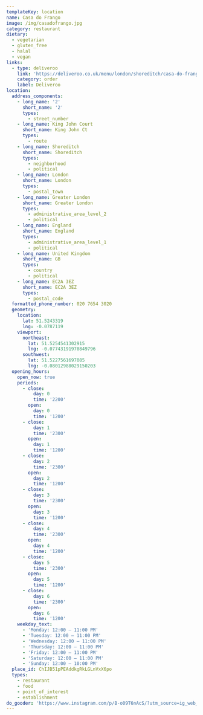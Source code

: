 ```yaml
---
templateKey: location
name: Casa do Frango
image: /img/casadofrango.jpg
category: restaurant
dietary:
  - vegetarian
  - gluten_free
  - halal
  - vegan
links:
  - type: deliveroo
    link: 'https://deliveroo.co.uk/menu/london/shoreditch/casa-do-frango-shoreditch'
    category: order
    label: Deliveroo
location:
  address_components:
    - long_name: '2'
      short_name: '2'
      types:
        - street_number
    - long_name: King John Court
      short_name: King John Ct
      types:
        - route
    - long_name: Shoreditch
      short_name: Shoreditch
      types:
        - neighborhood
        - political
    - long_name: London
      short_name: London
      types:
        - postal_town
    - long_name: Greater London
      short_name: Greater London
      types:
        - administrative_area_level_2
        - political
    - long_name: England
      short_name: England
      types:
        - administrative_area_level_1
        - political
    - long_name: United Kingdom
      short_name: GB
      types:
        - country
        - political
    - long_name: EC2A 3EZ
      short_name: EC2A 3EZ
      types:
        - postal_code
  formatted_phone_number: 020 7654 3020
  geometry:
    location:
      lat: 51.5243319
      lng: -0.0787119
    viewport:
      northeast:
        lat: 51.5254541302915
        lng: -0.07743191970849796
      southwest:
        lat: 51.5227561697085
        lng: -0.08012988029150203
  opening_hours:
    open_now: true
    periods:
      - close:
          day: 0
          time: '2200'
        open:
          day: 0
          time: '1200'
      - close:
          day: 1
          time: '2300'
        open:
          day: 1
          time: '1200'
      - close:
          day: 2
          time: '2300'
        open:
          day: 2
          time: '1200'
      - close:
          day: 3
          time: '2300'
        open:
          day: 3
          time: '1200'
      - close:
          day: 4
          time: '2300'
        open:
          day: 4
          time: '1200'
      - close:
          day: 5
          time: '2300'
        open:
          day: 5
          time: '1200'
      - close:
          day: 6
          time: '2300'
        open:
          day: 6
          time: '1200'
    weekday_text:
      - 'Monday: 12:00 – 11:00 PM'
      - 'Tuesday: 12:00 – 11:00 PM'
      - 'Wednesday: 12:00 – 11:00 PM'
      - 'Thursday: 12:00 – 11:00 PM'
      - 'Friday: 12:00 – 11:00 PM'
      - 'Saturday: 12:00 – 11:00 PM'
      - 'Sunday: 12:00 – 10:00 PM'
  place_id: ChIJB51pPEAddkgRkLGLnVxX6po
  types:
    - restaurant
    - food
    - point_of_interest
    - establishment
do_gooder: 'https://www.instagram.com/p/B-o09T6nAcS/?utm_source=ig_web_copy_link'
---
```

